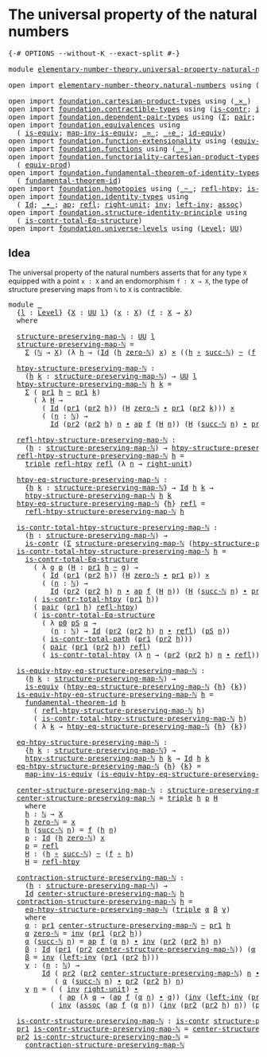 # The universal property of the natural numbers

<pre class="Agda"><a id="58" class="Symbol">{-#</a> <a id="62" class="Keyword">OPTIONS</a> <a id="70" class="Pragma">--without-K</a> <a id="82" class="Pragma">--exact-split</a> <a id="96" class="Symbol">#-}</a>

<a id="101" class="Keyword">module</a> <a id="108" href="elementary-number-theory.universal-property-natural-numbers.html" class="Module">elementary-number-theory.universal-property-natural-numbers</a> <a id="168" class="Keyword">where</a>

<a id="175" class="Keyword">open</a> <a id="180" class="Keyword">import</a> <a id="187" href="elementary-number-theory.natural-numbers.html" class="Module">elementary-number-theory.natural-numbers</a> <a id="228" class="Keyword">using</a> <a id="234" class="Symbol">(</a><a id="235" href="elementary-number-theory.natural-numbers.html#1444" class="Datatype">ℕ</a><a id="236" class="Symbol">;</a> <a id="238" href="elementary-number-theory.natural-numbers.html#1465" class="InductiveConstructor">zero-ℕ</a><a id="244" class="Symbol">;</a> <a id="246" href="elementary-number-theory.natural-numbers.html#1478" class="InductiveConstructor">succ-ℕ</a><a id="252" class="Symbol">)</a>

<a id="255" class="Keyword">open</a> <a id="260" class="Keyword">import</a> <a id="267" href="foundation.cartesian-product-types.html" class="Module">foundation.cartesian-product-types</a> <a id="302" class="Keyword">using</a> <a id="308" class="Symbol">(</a><a id="309" href="foundation-core.cartesian-product-types.html#577" class="Function Operator">_×_</a><a id="312" class="Symbol">)</a>
<a id="314" class="Keyword">open</a> <a id="319" class="Keyword">import</a> <a id="326" href="foundation.contractible-types.html" class="Module">foundation.contractible-types</a> <a id="356" class="Keyword">using</a> <a id="362" class="Symbol">(</a><a id="363" href="foundation-core.contractible-types.html#992" class="Function">is-contr</a><a id="371" class="Symbol">;</a> <a id="373" href="foundation-core.contractible-types.html#2037" class="Function">is-contr-total-path</a><a id="392" class="Symbol">)</a>
<a id="394" class="Keyword">open</a> <a id="399" class="Keyword">import</a> <a id="406" href="foundation.dependent-pair-types.html" class="Module">foundation.dependent-pair-types</a> <a id="438" class="Keyword">using</a> <a id="444" class="Symbol">(</a><a id="445" href="foundation-core.dependent-pair-types.html#502" class="Record">Σ</a><a id="446" class="Symbol">;</a> <a id="448" href="foundation-core.dependent-pair-types.html#575" class="InductiveConstructor">pair</a><a id="452" class="Symbol">;</a> <a id="454" href="foundation-core.dependent-pair-types.html#592" class="Field">pr1</a><a id="457" class="Symbol">;</a> <a id="459" href="foundation-core.dependent-pair-types.html#604" class="Field">pr2</a><a id="462" class="Symbol">;</a> <a id="464" href="foundation-core.dependent-pair-types.html#1021" class="Function">triple</a><a id="470" class="Symbol">)</a>
<a id="472" class="Keyword">open</a> <a id="477" class="Keyword">import</a> <a id="484" href="foundation.equivalences.html" class="Module">foundation.equivalences</a> <a id="508" class="Keyword">using</a>
  <a id="516" class="Symbol">(</a> <a id="518" href="foundation-core.equivalences.html#1542" class="Function">is-equiv</a><a id="526" class="Symbol">;</a> <a id="528" href="foundation-core.equivalences.html#4173" class="Function">map-inv-is-equiv</a><a id="544" class="Symbol">;</a> <a id="546" href="foundation-core.equivalences.html#1607" class="Function Operator">_≃_</a><a id="549" class="Symbol">;</a> <a id="551" href="foundation-core.equivalences.html#7855" class="Function Operator">_∘e_</a><a id="555" class="Symbol">;</a> <a id="557" href="foundation-core.equivalences.html#2480" class="Function">id-equiv</a><a id="565" class="Symbol">)</a>
<a id="567" class="Keyword">open</a> <a id="572" class="Keyword">import</a> <a id="579" href="foundation.function-extensionality.html" class="Module">foundation.function-extensionality</a> <a id="614" class="Keyword">using</a> <a id="620" class="Symbol">(</a><a id="621" href="foundation-core.function-extensionality.html#1301" class="Function">equiv-funext</a><a id="633" class="Symbol">)</a>
<a id="635" class="Keyword">open</a> <a id="640" class="Keyword">import</a> <a id="647" href="foundation.functions.html" class="Module">foundation.functions</a> <a id="668" class="Keyword">using</a> <a id="674" class="Symbol">(</a><a id="675" href="foundation-core.functions.html#407" class="Function Operator">_∘_</a><a id="678" class="Symbol">)</a>
<a id="680" class="Keyword">open</a> <a id="685" class="Keyword">import</a> <a id="692" href="foundation.functoriality-cartesian-product-types.html" class="Module">foundation.functoriality-cartesian-product-types</a> <a id="741" class="Keyword">using</a>
  <a id="749" class="Symbol">(</a> <a id="751" href="foundation.functoriality-cartesian-product-types.html#3166" class="Function">equiv-prod</a><a id="761" class="Symbol">)</a>
<a id="763" class="Keyword">open</a> <a id="768" class="Keyword">import</a> <a id="775" href="foundation.fundamental-theorem-of-identity-types.html" class="Module">foundation.fundamental-theorem-of-identity-types</a> <a id="824" class="Keyword">using</a>
  <a id="832" class="Symbol">(</a> <a id="834" href="foundation-core.fundamental-theorem-of-identity-types.html#1888" class="Function">fundamental-theorem-id</a><a id="856" class="Symbol">)</a>
<a id="858" class="Keyword">open</a> <a id="863" class="Keyword">import</a> <a id="870" href="foundation.homotopies.html" class="Module">foundation.homotopies</a> <a id="892" class="Keyword">using</a> <a id="898" class="Symbol">(</a><a id="899" href="foundation-core.homotopies.html#545" class="Function Operator">_~_</a><a id="902" class="Symbol">;</a> <a id="904" href="foundation-core.homotopies.html#710" class="Function">refl-htpy</a><a id="913" class="Symbol">;</a> <a id="915" href="foundation.homotopies.html#3137" class="Function">is-contr-total-htpy</a><a id="934" class="Symbol">)</a>
<a id="936" class="Keyword">open</a> <a id="941" class="Keyword">import</a> <a id="948" href="foundation.identity-types.html" class="Module">foundation.identity-types</a> <a id="974" class="Keyword">using</a>
  <a id="982" class="Symbol">(</a> <a id="984" href="foundation-core.identity-types.html#1754" class="Datatype">Id</a><a id="986" class="Symbol">;</a> <a id="988" href="foundation-core.identity-types.html#2412" class="Function Operator">_∙_</a><a id="991" class="Symbol">;</a> <a id="993" href="foundation-core.identity-types.html#3990" class="Function">ap</a><a id="995" class="Symbol">;</a> <a id="997" href="foundation-core.identity-types.html#1807" class="InductiveConstructor">refl</a><a id="1001" class="Symbol">;</a> <a id="1003" href="foundation-core.identity-types.html#3061" class="Function">right-unit</a><a id="1013" class="Symbol">;</a> <a id="1015" href="foundation-core.identity-types.html#2716" class="Function">inv</a><a id="1018" class="Symbol">;</a> <a id="1020" href="foundation-core.identity-types.html#3149" class="Function">left-inv</a><a id="1028" class="Symbol">;</a> <a id="1030" href="foundation-core.identity-types.html#2861" class="Function">assoc</a><a id="1035" class="Symbol">)</a>
<a id="1037" class="Keyword">open</a> <a id="1042" class="Keyword">import</a> <a id="1049" href="foundation.structure-identity-principle.html" class="Module">foundation.structure-identity-principle</a> <a id="1089" class="Keyword">using</a>
  <a id="1097" class="Symbol">(</a> <a id="1099" href="foundation.structure-identity-principle.html#1341" class="Function">is-contr-total-Eq-structure</a><a id="1126" class="Symbol">)</a>
<a id="1128" class="Keyword">open</a> <a id="1133" class="Keyword">import</a> <a id="1140" href="foundation.universe-levels.html" class="Module">foundation.universe-levels</a> <a id="1167" class="Keyword">using</a> <a id="1173" class="Symbol">(</a><a id="1174" href="Agda.Primitive.html#597" class="Postulate">Level</a><a id="1179" class="Symbol">;</a> <a id="1181" href="foundation-core.universe-levels.html#222" class="Primitive">UU</a><a id="1183" class="Symbol">)</a>
</pre>
## Idea

The universal property of the natural numbers asserts that for any type `X` equipped with a point `x : X` and an endomorphism `f : X → X`, the type of structure preserving maps from `ℕ` to `X` is contractible.

<pre class="Agda"><a id="1418" class="Keyword">module</a> <a id="1425" href="elementary-number-theory.universal-property-natural-numbers.html#1425" class="Module">_</a>
  <a id="1429" class="Symbol">{</a><a id="1430" href="elementary-number-theory.universal-property-natural-numbers.html#1430" class="Bound">l</a> <a id="1432" class="Symbol">:</a> <a id="1434" href="Agda.Primitive.html#597" class="Postulate">Level</a><a id="1439" class="Symbol">}</a> <a id="1441" class="Symbol">{</a><a id="1442" href="elementary-number-theory.universal-property-natural-numbers.html#1442" class="Bound">X</a> <a id="1444" class="Symbol">:</a> <a id="1446" href="foundation-core.universe-levels.html#222" class="Primitive">UU</a> <a id="1449" href="elementary-number-theory.universal-property-natural-numbers.html#1430" class="Bound">l</a><a id="1450" class="Symbol">}</a> <a id="1452" class="Symbol">(</a><a id="1453" href="elementary-number-theory.universal-property-natural-numbers.html#1453" class="Bound">x</a> <a id="1455" class="Symbol">:</a> <a id="1457" href="elementary-number-theory.universal-property-natural-numbers.html#1442" class="Bound">X</a><a id="1458" class="Symbol">)</a> <a id="1460" class="Symbol">(</a><a id="1461" href="elementary-number-theory.universal-property-natural-numbers.html#1461" class="Bound">f</a> <a id="1463" class="Symbol">:</a> <a id="1465" href="elementary-number-theory.universal-property-natural-numbers.html#1442" class="Bound">X</a> <a id="1467" class="Symbol">→</a> <a id="1469" href="elementary-number-theory.universal-property-natural-numbers.html#1442" class="Bound">X</a><a id="1470" class="Symbol">)</a>
  <a id="1474" class="Keyword">where</a>

  <a id="1483" href="elementary-number-theory.universal-property-natural-numbers.html#1483" class="Function">structure-preserving-map-ℕ</a> <a id="1510" class="Symbol">:</a> <a id="1512" href="foundation-core.universe-levels.html#222" class="Primitive">UU</a> <a id="1515" href="elementary-number-theory.universal-property-natural-numbers.html#1430" class="Bound">l</a>
  <a id="1519" href="elementary-number-theory.universal-property-natural-numbers.html#1483" class="Function">structure-preserving-map-ℕ</a> <a id="1546" class="Symbol">=</a>
    <a id="1552" href="foundation-core.dependent-pair-types.html#502" class="Record">Σ</a> <a id="1554" class="Symbol">(</a><a id="1555" href="elementary-number-theory.natural-numbers.html#1444" class="Datatype">ℕ</a> <a id="1557" class="Symbol">→</a> <a id="1559" href="elementary-number-theory.universal-property-natural-numbers.html#1442" class="Bound">X</a><a id="1560" class="Symbol">)</a> <a id="1562" class="Symbol">(λ</a> <a id="1565" href="elementary-number-theory.universal-property-natural-numbers.html#1565" class="Bound">h</a> <a id="1567" class="Symbol">→</a> <a id="1569" class="Symbol">(</a><a id="1570" href="foundation-core.identity-types.html#1754" class="Datatype">Id</a> <a id="1573" class="Symbol">(</a><a id="1574" href="elementary-number-theory.universal-property-natural-numbers.html#1565" class="Bound">h</a> <a id="1576" href="elementary-number-theory.natural-numbers.html#1465" class="InductiveConstructor">zero-ℕ</a><a id="1582" class="Symbol">)</a> <a id="1584" href="elementary-number-theory.universal-property-natural-numbers.html#1453" class="Bound">x</a><a id="1585" class="Symbol">)</a> <a id="1587" href="foundation-core.cartesian-product-types.html#577" class="Function Operator">×</a> <a id="1589" class="Symbol">((</a><a id="1591" href="elementary-number-theory.universal-property-natural-numbers.html#1565" class="Bound">h</a> <a id="1593" href="foundation-core.functions.html#407" class="Function Operator">∘</a> <a id="1595" href="elementary-number-theory.natural-numbers.html#1478" class="InductiveConstructor">succ-ℕ</a><a id="1601" class="Symbol">)</a> <a id="1603" href="foundation-core.homotopies.html#545" class="Function Operator">~</a> <a id="1605" class="Symbol">(</a><a id="1606" href="elementary-number-theory.universal-property-natural-numbers.html#1461" class="Bound">f</a> <a id="1608" href="foundation-core.functions.html#407" class="Function Operator">∘</a> <a id="1610" href="elementary-number-theory.universal-property-natural-numbers.html#1565" class="Bound">h</a><a id="1611" class="Symbol">)))</a>

  <a id="1618" href="elementary-number-theory.universal-property-natural-numbers.html#1618" class="Function">htpy-structure-preserving-map-ℕ</a> <a id="1650" class="Symbol">:</a>
    <a id="1656" class="Symbol">(</a><a id="1657" href="elementary-number-theory.universal-property-natural-numbers.html#1657" class="Bound">h</a> <a id="1659" href="elementary-number-theory.universal-property-natural-numbers.html#1659" class="Bound">k</a> <a id="1661" class="Symbol">:</a> <a id="1663" href="elementary-number-theory.universal-property-natural-numbers.html#1483" class="Function">structure-preserving-map-ℕ</a><a id="1689" class="Symbol">)</a> <a id="1691" class="Symbol">→</a> <a id="1693" href="foundation-core.universe-levels.html#222" class="Primitive">UU</a> <a id="1696" href="elementary-number-theory.universal-property-natural-numbers.html#1430" class="Bound">l</a>
  <a id="1700" href="elementary-number-theory.universal-property-natural-numbers.html#1618" class="Function">htpy-structure-preserving-map-ℕ</a> <a id="1732" href="elementary-number-theory.universal-property-natural-numbers.html#1732" class="Bound">h</a> <a id="1734" href="elementary-number-theory.universal-property-natural-numbers.html#1734" class="Bound">k</a> <a id="1736" class="Symbol">=</a>
    <a id="1742" href="foundation-core.dependent-pair-types.html#502" class="Record">Σ</a> <a id="1744" class="Symbol">(</a> <a id="1746" href="foundation-core.dependent-pair-types.html#592" class="Field">pr1</a> <a id="1750" href="elementary-number-theory.universal-property-natural-numbers.html#1732" class="Bound">h</a> <a id="1752" href="foundation-core.homotopies.html#545" class="Function Operator">~</a> <a id="1754" href="foundation-core.dependent-pair-types.html#592" class="Field">pr1</a> <a id="1758" href="elementary-number-theory.universal-property-natural-numbers.html#1734" class="Bound">k</a><a id="1759" class="Symbol">)</a>
      <a id="1767" class="Symbol">(</a> <a id="1769" class="Symbol">λ</a> <a id="1771" href="elementary-number-theory.universal-property-natural-numbers.html#1771" class="Bound">H</a> <a id="1773" class="Symbol">→</a>
        <a id="1783" class="Symbol">(</a> <a id="1785" href="foundation-core.identity-types.html#1754" class="Datatype">Id</a> <a id="1788" class="Symbol">(</a><a id="1789" href="foundation-core.dependent-pair-types.html#592" class="Field">pr1</a> <a id="1793" class="Symbol">(</a><a id="1794" href="foundation-core.dependent-pair-types.html#604" class="Field">pr2</a> <a id="1798" href="elementary-number-theory.universal-property-natural-numbers.html#1732" class="Bound">h</a><a id="1799" class="Symbol">))</a> <a id="1802" class="Symbol">(</a><a id="1803" href="elementary-number-theory.universal-property-natural-numbers.html#1771" class="Bound">H</a> <a id="1805" href="elementary-number-theory.natural-numbers.html#1465" class="InductiveConstructor">zero-ℕ</a> <a id="1812" href="foundation-core.identity-types.html#2412" class="Function Operator">∙</a> <a id="1814" href="foundation-core.dependent-pair-types.html#592" class="Field">pr1</a> <a id="1818" class="Symbol">(</a><a id="1819" href="foundation-core.dependent-pair-types.html#604" class="Field">pr2</a> <a id="1823" href="elementary-number-theory.universal-property-natural-numbers.html#1734" class="Bound">k</a><a id="1824" class="Symbol">)))</a> <a id="1828" href="foundation-core.cartesian-product-types.html#577" class="Function Operator">×</a>
        <a id="1838" class="Symbol">(</a> <a id="1840" class="Symbol">(</a><a id="1841" href="elementary-number-theory.universal-property-natural-numbers.html#1841" class="Bound">n</a> <a id="1843" class="Symbol">:</a> <a id="1845" href="elementary-number-theory.natural-numbers.html#1444" class="Datatype">ℕ</a><a id="1846" class="Symbol">)</a> <a id="1848" class="Symbol">→</a>
          <a id="1860" href="foundation-core.identity-types.html#1754" class="Datatype">Id</a> <a id="1863" class="Symbol">(</a><a id="1864" href="foundation-core.dependent-pair-types.html#604" class="Field">pr2</a> <a id="1868" class="Symbol">(</a><a id="1869" href="foundation-core.dependent-pair-types.html#604" class="Field">pr2</a> <a id="1873" href="elementary-number-theory.universal-property-natural-numbers.html#1732" class="Bound">h</a><a id="1874" class="Symbol">)</a> <a id="1876" href="elementary-number-theory.universal-property-natural-numbers.html#1841" class="Bound">n</a> <a id="1878" href="foundation-core.identity-types.html#2412" class="Function Operator">∙</a> <a id="1880" href="foundation-core.identity-types.html#3990" class="Function">ap</a> <a id="1883" href="elementary-number-theory.universal-property-natural-numbers.html#1461" class="Bound">f</a> <a id="1885" class="Symbol">(</a><a id="1886" href="elementary-number-theory.universal-property-natural-numbers.html#1771" class="Bound">H</a> <a id="1888" href="elementary-number-theory.universal-property-natural-numbers.html#1841" class="Bound">n</a><a id="1889" class="Symbol">))</a> <a id="1892" class="Symbol">(</a><a id="1893" href="elementary-number-theory.universal-property-natural-numbers.html#1771" class="Bound">H</a> <a id="1895" class="Symbol">(</a><a id="1896" href="elementary-number-theory.natural-numbers.html#1478" class="InductiveConstructor">succ-ℕ</a> <a id="1903" href="elementary-number-theory.universal-property-natural-numbers.html#1841" class="Bound">n</a><a id="1904" class="Symbol">)</a> <a id="1906" href="foundation-core.identity-types.html#2412" class="Function Operator">∙</a> <a id="1908" href="foundation-core.dependent-pair-types.html#604" class="Field">pr2</a> <a id="1912" class="Symbol">(</a><a id="1913" href="foundation-core.dependent-pair-types.html#604" class="Field">pr2</a> <a id="1917" href="elementary-number-theory.universal-property-natural-numbers.html#1734" class="Bound">k</a><a id="1918" class="Symbol">)</a> <a id="1920" href="elementary-number-theory.universal-property-natural-numbers.html#1841" class="Bound">n</a><a id="1921" class="Symbol">)))</a>

  <a id="1928" href="elementary-number-theory.universal-property-natural-numbers.html#1928" class="Function">refl-htpy-structure-preserving-map-ℕ</a> <a id="1965" class="Symbol">:</a>
    <a id="1971" class="Symbol">(</a><a id="1972" href="elementary-number-theory.universal-property-natural-numbers.html#1972" class="Bound">h</a> <a id="1974" class="Symbol">:</a> <a id="1976" href="elementary-number-theory.universal-property-natural-numbers.html#1483" class="Function">structure-preserving-map-ℕ</a><a id="2002" class="Symbol">)</a> <a id="2004" class="Symbol">→</a> <a id="2006" href="elementary-number-theory.universal-property-natural-numbers.html#1618" class="Function">htpy-structure-preserving-map-ℕ</a> <a id="2038" href="elementary-number-theory.universal-property-natural-numbers.html#1972" class="Bound">h</a> <a id="2040" href="elementary-number-theory.universal-property-natural-numbers.html#1972" class="Bound">h</a>
  <a id="2044" href="elementary-number-theory.universal-property-natural-numbers.html#1928" class="Function">refl-htpy-structure-preserving-map-ℕ</a> <a id="2081" href="elementary-number-theory.universal-property-natural-numbers.html#2081" class="Bound">h</a> <a id="2083" class="Symbol">=</a>
    <a id="2089" href="foundation-core.dependent-pair-types.html#1021" class="Function">triple</a> <a id="2096" href="foundation-core.homotopies.html#710" class="Function">refl-htpy</a> <a id="2106" href="foundation-core.identity-types.html#1807" class="InductiveConstructor">refl</a> <a id="2111" class="Symbol">(λ</a> <a id="2114" href="elementary-number-theory.universal-property-natural-numbers.html#2114" class="Bound">n</a> <a id="2116" class="Symbol">→</a> <a id="2118" href="foundation-core.identity-types.html#3061" class="Function">right-unit</a><a id="2128" class="Symbol">)</a>

  <a id="2133" href="elementary-number-theory.universal-property-natural-numbers.html#2133" class="Function">htpy-eq-structure-preserving-map-ℕ</a> <a id="2168" class="Symbol">:</a>
    <a id="2174" class="Symbol">{</a><a id="2175" href="elementary-number-theory.universal-property-natural-numbers.html#2175" class="Bound">h</a> <a id="2177" href="elementary-number-theory.universal-property-natural-numbers.html#2177" class="Bound">k</a> <a id="2179" class="Symbol">:</a> <a id="2181" href="elementary-number-theory.universal-property-natural-numbers.html#1483" class="Function">structure-preserving-map-ℕ</a><a id="2207" class="Symbol">}</a> <a id="2209" class="Symbol">→</a> <a id="2211" href="foundation-core.identity-types.html#1754" class="Datatype">Id</a> <a id="2214" href="elementary-number-theory.universal-property-natural-numbers.html#2175" class="Bound">h</a> <a id="2216" href="elementary-number-theory.universal-property-natural-numbers.html#2177" class="Bound">k</a> <a id="2218" class="Symbol">→</a>
    <a id="2224" href="elementary-number-theory.universal-property-natural-numbers.html#1618" class="Function">htpy-structure-preserving-map-ℕ</a> <a id="2256" href="elementary-number-theory.universal-property-natural-numbers.html#2175" class="Bound">h</a> <a id="2258" href="elementary-number-theory.universal-property-natural-numbers.html#2177" class="Bound">k</a>
  <a id="2262" href="elementary-number-theory.universal-property-natural-numbers.html#2133" class="Function">htpy-eq-structure-preserving-map-ℕ</a> <a id="2297" class="Symbol">{</a><a id="2298" href="elementary-number-theory.universal-property-natural-numbers.html#2298" class="Bound">h</a><a id="2299" class="Symbol">}</a> <a id="2301" href="foundation-core.identity-types.html#1807" class="InductiveConstructor">refl</a> <a id="2306" class="Symbol">=</a>
    <a id="2312" href="elementary-number-theory.universal-property-natural-numbers.html#1928" class="Function">refl-htpy-structure-preserving-map-ℕ</a> <a id="2349" href="elementary-number-theory.universal-property-natural-numbers.html#2298" class="Bound">h</a>

  <a id="2354" href="elementary-number-theory.universal-property-natural-numbers.html#2354" class="Function">is-contr-total-htpy-structure-preserving-map-ℕ</a> <a id="2401" class="Symbol">:</a>
    <a id="2407" class="Symbol">(</a><a id="2408" href="elementary-number-theory.universal-property-natural-numbers.html#2408" class="Bound">h</a> <a id="2410" class="Symbol">:</a> <a id="2412" href="elementary-number-theory.universal-property-natural-numbers.html#1483" class="Function">structure-preserving-map-ℕ</a><a id="2438" class="Symbol">)</a> <a id="2440" class="Symbol">→</a>
    <a id="2446" href="foundation-core.contractible-types.html#992" class="Function">is-contr</a> <a id="2455" class="Symbol">(</a><a id="2456" href="foundation-core.dependent-pair-types.html#502" class="Record">Σ</a> <a id="2458" href="elementary-number-theory.universal-property-natural-numbers.html#1483" class="Function">structure-preserving-map-ℕ</a> <a id="2485" class="Symbol">(</a><a id="2486" href="elementary-number-theory.universal-property-natural-numbers.html#1618" class="Function">htpy-structure-preserving-map-ℕ</a> <a id="2518" href="elementary-number-theory.universal-property-natural-numbers.html#2408" class="Bound">h</a><a id="2519" class="Symbol">))</a>
  <a id="2524" href="elementary-number-theory.universal-property-natural-numbers.html#2354" class="Function">is-contr-total-htpy-structure-preserving-map-ℕ</a> <a id="2571" href="elementary-number-theory.universal-property-natural-numbers.html#2571" class="Bound">h</a> <a id="2573" class="Symbol">=</a>
    <a id="2579" href="foundation.structure-identity-principle.html#1341" class="Function">is-contr-total-Eq-structure</a>
      <a id="2613" class="Symbol">(</a> <a id="2615" class="Symbol">λ</a> <a id="2617" href="elementary-number-theory.universal-property-natural-numbers.html#2617" class="Bound">g</a> <a id="2619" href="elementary-number-theory.universal-property-natural-numbers.html#2619" class="Bound">p</a> <a id="2621" class="Symbol">(</a><a id="2622" href="elementary-number-theory.universal-property-natural-numbers.html#2622" class="Bound">H</a> <a id="2624" class="Symbol">:</a> <a id="2626" href="foundation-core.dependent-pair-types.html#592" class="Field">pr1</a> <a id="2630" href="elementary-number-theory.universal-property-natural-numbers.html#2571" class="Bound">h</a> <a id="2632" href="foundation-core.homotopies.html#545" class="Function Operator">~</a> <a id="2634" href="elementary-number-theory.universal-property-natural-numbers.html#2617" class="Bound">g</a><a id="2635" class="Symbol">)</a> <a id="2637" class="Symbol">→</a>
        <a id="2647" class="Symbol">(</a> <a id="2649" href="foundation-core.identity-types.html#1754" class="Datatype">Id</a> <a id="2652" class="Symbol">(</a><a id="2653" href="foundation-core.dependent-pair-types.html#592" class="Field">pr1</a> <a id="2657" class="Symbol">(</a><a id="2658" href="foundation-core.dependent-pair-types.html#604" class="Field">pr2</a> <a id="2662" href="elementary-number-theory.universal-property-natural-numbers.html#2571" class="Bound">h</a><a id="2663" class="Symbol">))</a> <a id="2666" class="Symbol">(</a><a id="2667" href="elementary-number-theory.universal-property-natural-numbers.html#2622" class="Bound">H</a> <a id="2669" href="elementary-number-theory.natural-numbers.html#1465" class="InductiveConstructor">zero-ℕ</a> <a id="2676" href="foundation-core.identity-types.html#2412" class="Function Operator">∙</a> <a id="2678" href="foundation-core.dependent-pair-types.html#592" class="Field">pr1</a> <a id="2682" href="elementary-number-theory.universal-property-natural-numbers.html#2619" class="Bound">p</a><a id="2683" class="Symbol">))</a> <a id="2686" href="foundation-core.cartesian-product-types.html#577" class="Function Operator">×</a>
        <a id="2696" class="Symbol">(</a> <a id="2698" class="Symbol">(</a><a id="2699" href="elementary-number-theory.universal-property-natural-numbers.html#2699" class="Bound">n</a> <a id="2701" class="Symbol">:</a> <a id="2703" href="elementary-number-theory.natural-numbers.html#1444" class="Datatype">ℕ</a><a id="2704" class="Symbol">)</a> <a id="2706" class="Symbol">→</a>
          <a id="2718" href="foundation-core.identity-types.html#1754" class="Datatype">Id</a> <a id="2721" class="Symbol">(</a><a id="2722" href="foundation-core.dependent-pair-types.html#604" class="Field">pr2</a> <a id="2726" class="Symbol">(</a><a id="2727" href="foundation-core.dependent-pair-types.html#604" class="Field">pr2</a> <a id="2731" href="elementary-number-theory.universal-property-natural-numbers.html#2571" class="Bound">h</a><a id="2732" class="Symbol">)</a> <a id="2734" href="elementary-number-theory.universal-property-natural-numbers.html#2699" class="Bound">n</a> <a id="2736" href="foundation-core.identity-types.html#2412" class="Function Operator">∙</a> <a id="2738" href="foundation-core.identity-types.html#3990" class="Function">ap</a> <a id="2741" href="elementary-number-theory.universal-property-natural-numbers.html#1461" class="Bound">f</a> <a id="2743" class="Symbol">(</a><a id="2744" href="elementary-number-theory.universal-property-natural-numbers.html#2622" class="Bound">H</a> <a id="2746" href="elementary-number-theory.universal-property-natural-numbers.html#2699" class="Bound">n</a><a id="2747" class="Symbol">))</a> <a id="2750" class="Symbol">(</a><a id="2751" href="elementary-number-theory.universal-property-natural-numbers.html#2622" class="Bound">H</a> <a id="2753" class="Symbol">(</a><a id="2754" href="elementary-number-theory.natural-numbers.html#1478" class="InductiveConstructor">succ-ℕ</a> <a id="2761" href="elementary-number-theory.universal-property-natural-numbers.html#2699" class="Bound">n</a><a id="2762" class="Symbol">)</a> <a id="2764" href="foundation-core.identity-types.html#2412" class="Function Operator">∙</a> <a id="2766" href="foundation-core.dependent-pair-types.html#604" class="Field">pr2</a> <a id="2770" href="elementary-number-theory.universal-property-natural-numbers.html#2619" class="Bound">p</a> <a id="2772" href="elementary-number-theory.universal-property-natural-numbers.html#2699" class="Bound">n</a><a id="2773" class="Symbol">)))</a>
      <a id="2783" class="Symbol">(</a> <a id="2785" href="foundation.homotopies.html#3137" class="Function">is-contr-total-htpy</a> <a id="2805" class="Symbol">(</a><a id="2806" href="foundation-core.dependent-pair-types.html#592" class="Field">pr1</a> <a id="2810" href="elementary-number-theory.universal-property-natural-numbers.html#2571" class="Bound">h</a><a id="2811" class="Symbol">))</a>
      <a id="2820" class="Symbol">(</a> <a id="2822" href="foundation-core.dependent-pair-types.html#575" class="InductiveConstructor">pair</a> <a id="2827" class="Symbol">(</a><a id="2828" href="foundation-core.dependent-pair-types.html#592" class="Field">pr1</a> <a id="2832" href="elementary-number-theory.universal-property-natural-numbers.html#2571" class="Bound">h</a><a id="2833" class="Symbol">)</a> <a id="2835" href="foundation-core.homotopies.html#710" class="Function">refl-htpy</a><a id="2844" class="Symbol">)</a>
      <a id="2852" class="Symbol">(</a> <a id="2854" href="foundation.structure-identity-principle.html#1341" class="Function">is-contr-total-Eq-structure</a>
        <a id="2890" class="Symbol">(</a> <a id="2892" class="Symbol">λ</a> <a id="2894" href="elementary-number-theory.universal-property-natural-numbers.html#2894" class="Bound">p0</a> <a id="2897" href="elementary-number-theory.universal-property-natural-numbers.html#2897" class="Bound">pS</a> <a id="2900" href="elementary-number-theory.universal-property-natural-numbers.html#2900" class="Bound">q</a> <a id="2902" class="Symbol">→</a>
          <a id="2914" class="Symbol">(</a><a id="2915" href="elementary-number-theory.universal-property-natural-numbers.html#2915" class="Bound">n</a> <a id="2917" class="Symbol">:</a> <a id="2919" href="elementary-number-theory.natural-numbers.html#1444" class="Datatype">ℕ</a><a id="2920" class="Symbol">)</a> <a id="2922" class="Symbol">→</a> <a id="2924" href="foundation-core.identity-types.html#1754" class="Datatype">Id</a> <a id="2927" class="Symbol">(</a><a id="2928" href="foundation-core.dependent-pair-types.html#604" class="Field">pr2</a> <a id="2932" class="Symbol">(</a><a id="2933" href="foundation-core.dependent-pair-types.html#604" class="Field">pr2</a> <a id="2937" href="elementary-number-theory.universal-property-natural-numbers.html#2571" class="Bound">h</a><a id="2938" class="Symbol">)</a> <a id="2940" href="elementary-number-theory.universal-property-natural-numbers.html#2915" class="Bound">n</a> <a id="2942" href="foundation-core.identity-types.html#2412" class="Function Operator">∙</a> <a id="2944" href="foundation-core.identity-types.html#1807" class="InductiveConstructor">refl</a><a id="2948" class="Symbol">)</a> <a id="2950" class="Symbol">(</a><a id="2951" href="elementary-number-theory.universal-property-natural-numbers.html#2897" class="Bound">pS</a> <a id="2954" href="elementary-number-theory.universal-property-natural-numbers.html#2915" class="Bound">n</a><a id="2955" class="Symbol">))</a>
        <a id="2966" class="Symbol">(</a> <a id="2968" href="foundation-core.contractible-types.html#2037" class="Function">is-contr-total-path</a> <a id="2988" class="Symbol">(</a><a id="2989" href="foundation-core.dependent-pair-types.html#592" class="Field">pr1</a> <a id="2993" class="Symbol">(</a><a id="2994" href="foundation-core.dependent-pair-types.html#604" class="Field">pr2</a> <a id="2998" href="elementary-number-theory.universal-property-natural-numbers.html#2571" class="Bound">h</a><a id="2999" class="Symbol">)))</a>
        <a id="3011" class="Symbol">(</a> <a id="3013" href="foundation-core.dependent-pair-types.html#575" class="InductiveConstructor">pair</a> <a id="3018" class="Symbol">(</a><a id="3019" href="foundation-core.dependent-pair-types.html#592" class="Field">pr1</a> <a id="3023" class="Symbol">(</a><a id="3024" href="foundation-core.dependent-pair-types.html#604" class="Field">pr2</a> <a id="3028" href="elementary-number-theory.universal-property-natural-numbers.html#2571" class="Bound">h</a><a id="3029" class="Symbol">))</a> <a id="3032" href="foundation-core.identity-types.html#1807" class="InductiveConstructor">refl</a><a id="3036" class="Symbol">)</a>
        <a id="3046" class="Symbol">(</a> <a id="3048" href="foundation.homotopies.html#3137" class="Function">is-contr-total-htpy</a> <a id="3068" class="Symbol">(λ</a> <a id="3071" href="elementary-number-theory.universal-property-natural-numbers.html#3071" class="Bound">n</a> <a id="3073" class="Symbol">→</a> <a id="3075" class="Symbol">(</a><a id="3076" href="foundation-core.dependent-pair-types.html#604" class="Field">pr2</a> <a id="3080" class="Symbol">(</a><a id="3081" href="foundation-core.dependent-pair-types.html#604" class="Field">pr2</a> <a id="3085" href="elementary-number-theory.universal-property-natural-numbers.html#2571" class="Bound">h</a><a id="3086" class="Symbol">)</a> <a id="3088" href="elementary-number-theory.universal-property-natural-numbers.html#3071" class="Bound">n</a> <a id="3090" href="foundation-core.identity-types.html#2412" class="Function Operator">∙</a> <a id="3092" href="foundation-core.identity-types.html#1807" class="InductiveConstructor">refl</a><a id="3096" class="Symbol">))))</a>

  <a id="3104" href="elementary-number-theory.universal-property-natural-numbers.html#3104" class="Function">is-equiv-htpy-eq-structure-preserving-map-ℕ</a> <a id="3148" class="Symbol">:</a>
    <a id="3154" class="Symbol">(</a><a id="3155" href="elementary-number-theory.universal-property-natural-numbers.html#3155" class="Bound">h</a> <a id="3157" href="elementary-number-theory.universal-property-natural-numbers.html#3157" class="Bound">k</a> <a id="3159" class="Symbol">:</a> <a id="3161" href="elementary-number-theory.universal-property-natural-numbers.html#1483" class="Function">structure-preserving-map-ℕ</a><a id="3187" class="Symbol">)</a> <a id="3189" class="Symbol">→</a>
    <a id="3195" href="foundation-core.equivalences.html#1542" class="Function">is-equiv</a> <a id="3204" class="Symbol">(</a><a id="3205" href="elementary-number-theory.universal-property-natural-numbers.html#2133" class="Function">htpy-eq-structure-preserving-map-ℕ</a> <a id="3240" class="Symbol">{</a><a id="3241" href="elementary-number-theory.universal-property-natural-numbers.html#3155" class="Bound">h</a><a id="3242" class="Symbol">}</a> <a id="3244" class="Symbol">{</a><a id="3245" href="elementary-number-theory.universal-property-natural-numbers.html#3157" class="Bound">k</a><a id="3246" class="Symbol">})</a>
  <a id="3251" href="elementary-number-theory.universal-property-natural-numbers.html#3104" class="Function">is-equiv-htpy-eq-structure-preserving-map-ℕ</a> <a id="3295" href="elementary-number-theory.universal-property-natural-numbers.html#3295" class="Bound">h</a> <a id="3297" class="Symbol">=</a>
    <a id="3303" href="foundation-core.fundamental-theorem-of-identity-types.html#1888" class="Function">fundamental-theorem-id</a> <a id="3326" href="elementary-number-theory.universal-property-natural-numbers.html#3295" class="Bound">h</a>
      <a id="3334" class="Symbol">(</a> <a id="3336" href="elementary-number-theory.universal-property-natural-numbers.html#1928" class="Function">refl-htpy-structure-preserving-map-ℕ</a> <a id="3373" href="elementary-number-theory.universal-property-natural-numbers.html#3295" class="Bound">h</a><a id="3374" class="Symbol">)</a>
      <a id="3382" class="Symbol">(</a> <a id="3384" href="elementary-number-theory.universal-property-natural-numbers.html#2354" class="Function">is-contr-total-htpy-structure-preserving-map-ℕ</a> <a id="3431" href="elementary-number-theory.universal-property-natural-numbers.html#3295" class="Bound">h</a><a id="3432" class="Symbol">)</a>
      <a id="3440" class="Symbol">(</a> <a id="3442" class="Symbol">λ</a> <a id="3444" href="elementary-number-theory.universal-property-natural-numbers.html#3444" class="Bound">k</a> <a id="3446" class="Symbol">→</a> <a id="3448" href="elementary-number-theory.universal-property-natural-numbers.html#2133" class="Function">htpy-eq-structure-preserving-map-ℕ</a> <a id="3483" class="Symbol">{</a><a id="3484" href="elementary-number-theory.universal-property-natural-numbers.html#3295" class="Bound">h</a><a id="3485" class="Symbol">}</a> <a id="3487" class="Symbol">{</a><a id="3488" href="elementary-number-theory.universal-property-natural-numbers.html#3444" class="Bound">k</a><a id="3489" class="Symbol">})</a>

  <a id="3495" href="elementary-number-theory.universal-property-natural-numbers.html#3495" class="Function">eq-htpy-structure-preserving-map-ℕ</a> <a id="3530" class="Symbol">:</a>
    <a id="3536" class="Symbol">{</a><a id="3537" href="elementary-number-theory.universal-property-natural-numbers.html#3537" class="Bound">h</a> <a id="3539" href="elementary-number-theory.universal-property-natural-numbers.html#3539" class="Bound">k</a> <a id="3541" class="Symbol">:</a> <a id="3543" href="elementary-number-theory.universal-property-natural-numbers.html#1483" class="Function">structure-preserving-map-ℕ</a><a id="3569" class="Symbol">}</a> <a id="3571" class="Symbol">→</a>
    <a id="3577" href="elementary-number-theory.universal-property-natural-numbers.html#1618" class="Function">htpy-structure-preserving-map-ℕ</a> <a id="3609" href="elementary-number-theory.universal-property-natural-numbers.html#3537" class="Bound">h</a> <a id="3611" href="elementary-number-theory.universal-property-natural-numbers.html#3539" class="Bound">k</a> <a id="3613" class="Symbol">→</a> <a id="3615" href="foundation-core.identity-types.html#1754" class="Datatype">Id</a> <a id="3618" href="elementary-number-theory.universal-property-natural-numbers.html#3537" class="Bound">h</a> <a id="3620" href="elementary-number-theory.universal-property-natural-numbers.html#3539" class="Bound">k</a>
  <a id="3624" href="elementary-number-theory.universal-property-natural-numbers.html#3495" class="Function">eq-htpy-structure-preserving-map-ℕ</a> <a id="3659" class="Symbol">{</a><a id="3660" href="elementary-number-theory.universal-property-natural-numbers.html#3660" class="Bound">h</a><a id="3661" class="Symbol">}</a> <a id="3663" class="Symbol">{</a><a id="3664" href="elementary-number-theory.universal-property-natural-numbers.html#3664" class="Bound">k</a><a id="3665" class="Symbol">}</a> <a id="3667" class="Symbol">=</a>
    <a id="3673" href="foundation-core.equivalences.html#4173" class="Function">map-inv-is-equiv</a> <a id="3690" class="Symbol">(</a><a id="3691" href="elementary-number-theory.universal-property-natural-numbers.html#3104" class="Function">is-equiv-htpy-eq-structure-preserving-map-ℕ</a> <a id="3735" href="elementary-number-theory.universal-property-natural-numbers.html#3660" class="Bound">h</a> <a id="3737" href="elementary-number-theory.universal-property-natural-numbers.html#3664" class="Bound">k</a><a id="3738" class="Symbol">)</a>

  <a id="3743" href="elementary-number-theory.universal-property-natural-numbers.html#3743" class="Function">center-structure-preserving-map-ℕ</a> <a id="3777" class="Symbol">:</a> <a id="3779" href="elementary-number-theory.universal-property-natural-numbers.html#1483" class="Function">structure-preserving-map-ℕ</a>
  <a id="3808" href="elementary-number-theory.universal-property-natural-numbers.html#3743" class="Function">center-structure-preserving-map-ℕ</a> <a id="3842" class="Symbol">=</a> <a id="3844" href="foundation-core.dependent-pair-types.html#1021" class="Function">triple</a> <a id="3851" href="elementary-number-theory.universal-property-natural-numbers.html#3871" class="Function">h</a> <a id="3853" href="elementary-number-theory.universal-property-natural-numbers.html#3929" class="Function">p</a> <a id="3855" href="elementary-number-theory.universal-property-natural-numbers.html#3966" class="Function">H</a>
    <a id="3861" class="Keyword">where</a>
    <a id="3871" href="elementary-number-theory.universal-property-natural-numbers.html#3871" class="Function">h</a> <a id="3873" class="Symbol">:</a> <a id="3875" href="elementary-number-theory.natural-numbers.html#1444" class="Datatype">ℕ</a> <a id="3877" class="Symbol">→</a> <a id="3879" href="elementary-number-theory.universal-property-natural-numbers.html#1442" class="Bound">X</a>
    <a id="3885" href="elementary-number-theory.universal-property-natural-numbers.html#3871" class="Function">h</a> <a id="3887" href="elementary-number-theory.natural-numbers.html#1465" class="InductiveConstructor">zero-ℕ</a> <a id="3894" class="Symbol">=</a> <a id="3896" href="elementary-number-theory.universal-property-natural-numbers.html#1453" class="Bound">x</a>
    <a id="3902" href="elementary-number-theory.universal-property-natural-numbers.html#3871" class="Function">h</a> <a id="3904" class="Symbol">(</a><a id="3905" href="elementary-number-theory.natural-numbers.html#1478" class="InductiveConstructor">succ-ℕ</a> <a id="3912" href="elementary-number-theory.universal-property-natural-numbers.html#3912" class="Bound">n</a><a id="3913" class="Symbol">)</a> <a id="3915" class="Symbol">=</a> <a id="3917" href="elementary-number-theory.universal-property-natural-numbers.html#1461" class="Bound">f</a> <a id="3919" class="Symbol">(</a><a id="3920" href="elementary-number-theory.universal-property-natural-numbers.html#3871" class="Function">h</a> <a id="3922" href="elementary-number-theory.universal-property-natural-numbers.html#3912" class="Bound">n</a><a id="3923" class="Symbol">)</a>
    <a id="3929" href="elementary-number-theory.universal-property-natural-numbers.html#3929" class="Function">p</a> <a id="3931" class="Symbol">:</a> <a id="3933" href="foundation-core.identity-types.html#1754" class="Datatype">Id</a> <a id="3936" class="Symbol">(</a><a id="3937" href="elementary-number-theory.universal-property-natural-numbers.html#3871" class="Function">h</a> <a id="3939" href="elementary-number-theory.natural-numbers.html#1465" class="InductiveConstructor">zero-ℕ</a><a id="3945" class="Symbol">)</a> <a id="3947" href="elementary-number-theory.universal-property-natural-numbers.html#1453" class="Bound">x</a>
    <a id="3953" href="elementary-number-theory.universal-property-natural-numbers.html#3929" class="Function">p</a> <a id="3955" class="Symbol">=</a> <a id="3957" href="foundation-core.identity-types.html#1807" class="InductiveConstructor">refl</a>
    <a id="3966" href="elementary-number-theory.universal-property-natural-numbers.html#3966" class="Function">H</a> <a id="3968" class="Symbol">:</a> <a id="3970" class="Symbol">(</a><a id="3971" href="elementary-number-theory.universal-property-natural-numbers.html#3871" class="Function">h</a> <a id="3973" href="foundation-core.functions.html#407" class="Function Operator">∘</a> <a id="3975" href="elementary-number-theory.natural-numbers.html#1478" class="InductiveConstructor">succ-ℕ</a><a id="3981" class="Symbol">)</a> <a id="3983" href="foundation-core.homotopies.html#545" class="Function Operator">~</a> <a id="3985" class="Symbol">(</a><a id="3986" href="elementary-number-theory.universal-property-natural-numbers.html#1461" class="Bound">f</a> <a id="3988" href="foundation-core.functions.html#407" class="Function Operator">∘</a> <a id="3990" href="elementary-number-theory.universal-property-natural-numbers.html#3871" class="Function">h</a><a id="3991" class="Symbol">)</a>
    <a id="3997" href="elementary-number-theory.universal-property-natural-numbers.html#3966" class="Function">H</a> <a id="3999" class="Symbol">=</a> <a id="4001" href="foundation-core.homotopies.html#710" class="Function">refl-htpy</a>

  <a id="4014" href="elementary-number-theory.universal-property-natural-numbers.html#4014" class="Function">contraction-structure-preserving-map-ℕ</a> <a id="4053" class="Symbol">:</a>
    <a id="4059" class="Symbol">(</a><a id="4060" href="elementary-number-theory.universal-property-natural-numbers.html#4060" class="Bound">h</a> <a id="4062" class="Symbol">:</a> <a id="4064" href="elementary-number-theory.universal-property-natural-numbers.html#1483" class="Function">structure-preserving-map-ℕ</a><a id="4090" class="Symbol">)</a> <a id="4092" class="Symbol">→</a>
    <a id="4098" href="foundation-core.identity-types.html#1754" class="Datatype">Id</a> <a id="4101" href="elementary-number-theory.universal-property-natural-numbers.html#3743" class="Function">center-structure-preserving-map-ℕ</a> <a id="4135" href="elementary-number-theory.universal-property-natural-numbers.html#4060" class="Bound">h</a>
  <a id="4139" href="elementary-number-theory.universal-property-natural-numbers.html#4014" class="Function">contraction-structure-preserving-map-ℕ</a> <a id="4178" href="elementary-number-theory.universal-property-natural-numbers.html#4178" class="Bound">h</a> <a id="4180" class="Symbol">=</a>
    <a id="4186" href="elementary-number-theory.universal-property-natural-numbers.html#3495" class="Function">eq-htpy-structure-preserving-map-ℕ</a> <a id="4221" class="Symbol">(</a><a id="4222" href="foundation-core.dependent-pair-types.html#1021" class="Function">triple</a> <a id="4229" href="elementary-number-theory.universal-property-natural-numbers.html#4250" class="Function">α</a> <a id="4231" href="elementary-number-theory.universal-property-natural-numbers.html#4389" class="Function">β</a> <a id="4233" href="elementary-number-theory.universal-property-natural-numbers.html#4508" class="Function">γ</a><a id="4234" class="Symbol">)</a>
    <a id="4240" class="Keyword">where</a>
    <a id="4250" href="elementary-number-theory.universal-property-natural-numbers.html#4250" class="Function">α</a> <a id="4252" class="Symbol">:</a> <a id="4254" href="foundation-core.dependent-pair-types.html#592" class="Field">pr1</a> <a id="4258" href="elementary-number-theory.universal-property-natural-numbers.html#3743" class="Function">center-structure-preserving-map-ℕ</a> <a id="4292" href="foundation-core.homotopies.html#545" class="Function Operator">~</a> <a id="4294" href="foundation-core.dependent-pair-types.html#592" class="Field">pr1</a> <a id="4298" href="elementary-number-theory.universal-property-natural-numbers.html#4178" class="Bound">h</a>
    <a id="4304" href="elementary-number-theory.universal-property-natural-numbers.html#4250" class="Function">α</a> <a id="4306" href="elementary-number-theory.natural-numbers.html#1465" class="InductiveConstructor">zero-ℕ</a> <a id="4313" class="Symbol">=</a> <a id="4315" href="foundation-core.identity-types.html#2716" class="Function">inv</a> <a id="4319" class="Symbol">(</a><a id="4320" href="foundation-core.dependent-pair-types.html#592" class="Field">pr1</a> <a id="4324" class="Symbol">(</a><a id="4325" href="foundation-core.dependent-pair-types.html#604" class="Field">pr2</a> <a id="4329" href="elementary-number-theory.universal-property-natural-numbers.html#4178" class="Bound">h</a><a id="4330" class="Symbol">))</a>
    <a id="4337" href="elementary-number-theory.universal-property-natural-numbers.html#4250" class="Function">α</a> <a id="4339" class="Symbol">(</a><a id="4340" href="elementary-number-theory.natural-numbers.html#1478" class="InductiveConstructor">succ-ℕ</a> <a id="4347" href="elementary-number-theory.universal-property-natural-numbers.html#4347" class="Bound">n</a><a id="4348" class="Symbol">)</a> <a id="4350" class="Symbol">=</a> <a id="4352" href="foundation-core.identity-types.html#3990" class="Function">ap</a> <a id="4355" href="elementary-number-theory.universal-property-natural-numbers.html#1461" class="Bound">f</a> <a id="4357" class="Symbol">(</a><a id="4358" href="elementary-number-theory.universal-property-natural-numbers.html#4250" class="Function">α</a> <a id="4360" href="elementary-number-theory.universal-property-natural-numbers.html#4347" class="Bound">n</a><a id="4361" class="Symbol">)</a> <a id="4363" href="foundation-core.identity-types.html#2412" class="Function Operator">∙</a> <a id="4365" href="foundation-core.identity-types.html#2716" class="Function">inv</a> <a id="4369" class="Symbol">(</a><a id="4370" href="foundation-core.dependent-pair-types.html#604" class="Field">pr2</a> <a id="4374" class="Symbol">(</a><a id="4375" href="foundation-core.dependent-pair-types.html#604" class="Field">pr2</a> <a id="4379" href="elementary-number-theory.universal-property-natural-numbers.html#4178" class="Bound">h</a><a id="4380" class="Symbol">)</a> <a id="4382" href="elementary-number-theory.universal-property-natural-numbers.html#4347" class="Bound">n</a><a id="4383" class="Symbol">)</a>
    <a id="4389" href="elementary-number-theory.universal-property-natural-numbers.html#4389" class="Function">β</a> <a id="4391" class="Symbol">:</a> <a id="4393" href="foundation-core.identity-types.html#1754" class="Datatype">Id</a> <a id="4396" class="Symbol">(</a><a id="4397" href="foundation-core.dependent-pair-types.html#592" class="Field">pr1</a> <a id="4401" class="Symbol">(</a><a id="4402" href="foundation-core.dependent-pair-types.html#604" class="Field">pr2</a> <a id="4406" href="elementary-number-theory.universal-property-natural-numbers.html#3743" class="Function">center-structure-preserving-map-ℕ</a><a id="4439" class="Symbol">))</a> <a id="4442" class="Symbol">(</a><a id="4443" href="elementary-number-theory.universal-property-natural-numbers.html#4250" class="Function">α</a> <a id="4445" href="elementary-number-theory.natural-numbers.html#1465" class="InductiveConstructor">zero-ℕ</a> <a id="4452" href="foundation-core.identity-types.html#2412" class="Function Operator">∙</a> <a id="4454" href="foundation-core.dependent-pair-types.html#592" class="Field">pr1</a> <a id="4458" class="Symbol">(</a><a id="4459" href="foundation-core.dependent-pair-types.html#604" class="Field">pr2</a> <a id="4463" href="elementary-number-theory.universal-property-natural-numbers.html#4178" class="Bound">h</a><a id="4464" class="Symbol">))</a>
    <a id="4471" href="elementary-number-theory.universal-property-natural-numbers.html#4389" class="Function">β</a> <a id="4473" class="Symbol">=</a> <a id="4475" href="foundation-core.identity-types.html#2716" class="Function">inv</a> <a id="4479" class="Symbol">(</a><a id="4480" href="foundation-core.identity-types.html#3149" class="Function">left-inv</a> <a id="4489" class="Symbol">(</a><a id="4490" href="foundation-core.dependent-pair-types.html#592" class="Field">pr1</a> <a id="4494" class="Symbol">(</a><a id="4495" href="foundation-core.dependent-pair-types.html#604" class="Field">pr2</a> <a id="4499" href="elementary-number-theory.universal-property-natural-numbers.html#4178" class="Bound">h</a><a id="4500" class="Symbol">)))</a>
    <a id="4508" href="elementary-number-theory.universal-property-natural-numbers.html#4508" class="Function">γ</a> <a id="4510" class="Symbol">:</a> <a id="4512" class="Symbol">(</a><a id="4513" href="elementary-number-theory.universal-property-natural-numbers.html#4513" class="Bound">n</a> <a id="4515" class="Symbol">:</a> <a id="4517" href="elementary-number-theory.natural-numbers.html#1444" class="Datatype">ℕ</a><a id="4518" class="Symbol">)</a> <a id="4520" class="Symbol">→</a>
        <a id="4530" href="foundation-core.identity-types.html#1754" class="Datatype">Id</a> <a id="4533" class="Symbol">(</a> <a id="4535" href="foundation-core.dependent-pair-types.html#604" class="Field">pr2</a> <a id="4539" class="Symbol">(</a><a id="4540" href="foundation-core.dependent-pair-types.html#604" class="Field">pr2</a> <a id="4544" href="elementary-number-theory.universal-property-natural-numbers.html#3743" class="Function">center-structure-preserving-map-ℕ</a><a id="4577" class="Symbol">)</a> <a id="4579" href="elementary-number-theory.universal-property-natural-numbers.html#4513" class="Bound">n</a> <a id="4581" href="foundation-core.identity-types.html#2412" class="Function Operator">∙</a> <a id="4583" href="foundation-core.identity-types.html#3990" class="Function">ap</a> <a id="4586" href="elementary-number-theory.universal-property-natural-numbers.html#1461" class="Bound">f</a> <a id="4588" class="Symbol">(</a><a id="4589" href="elementary-number-theory.universal-property-natural-numbers.html#4250" class="Function">α</a> <a id="4591" href="elementary-number-theory.universal-property-natural-numbers.html#4513" class="Bound">n</a><a id="4592" class="Symbol">))</a>
           <a id="4606" class="Symbol">(</a> <a id="4608" href="elementary-number-theory.universal-property-natural-numbers.html#4250" class="Function">α</a> <a id="4610" class="Symbol">(</a><a id="4611" href="elementary-number-theory.natural-numbers.html#1478" class="InductiveConstructor">succ-ℕ</a> <a id="4618" href="elementary-number-theory.universal-property-natural-numbers.html#4513" class="Bound">n</a><a id="4619" class="Symbol">)</a> <a id="4621" href="foundation-core.identity-types.html#2412" class="Function Operator">∙</a> <a id="4623" href="foundation-core.dependent-pair-types.html#604" class="Field">pr2</a> <a id="4627" class="Symbol">(</a><a id="4628" href="foundation-core.dependent-pair-types.html#604" class="Field">pr2</a> <a id="4632" href="elementary-number-theory.universal-property-natural-numbers.html#4178" class="Bound">h</a><a id="4633" class="Symbol">)</a> <a id="4635" href="elementary-number-theory.universal-property-natural-numbers.html#4513" class="Bound">n</a><a id="4636" class="Symbol">)</a>
    <a id="4642" href="elementary-number-theory.universal-property-natural-numbers.html#4508" class="Function">γ</a> <a id="4644" href="elementary-number-theory.universal-property-natural-numbers.html#4644" class="Bound">n</a> <a id="4646" class="Symbol">=</a> <a id="4648" class="Symbol">(</a> <a id="4650" class="Symbol">(</a> <a id="4652" href="foundation-core.identity-types.html#2716" class="Function">inv</a> <a id="4656" href="foundation-core.identity-types.html#3061" class="Function">right-unit</a><a id="4666" class="Symbol">)</a> <a id="4668" href="foundation-core.identity-types.html#2412" class="Function Operator">∙</a>
            <a id="4682" class="Symbol">(</a> <a id="4684" href="foundation-core.identity-types.html#3990" class="Function">ap</a> <a id="4687" class="Symbol">(λ</a> <a id="4690" href="elementary-number-theory.universal-property-natural-numbers.html#4690" class="Bound">q</a> <a id="4692" class="Symbol">→</a> <a id="4694" class="Symbol">(</a><a id="4695" href="foundation-core.identity-types.html#3990" class="Function">ap</a> <a id="4698" href="elementary-number-theory.universal-property-natural-numbers.html#1461" class="Bound">f</a> <a id="4700" class="Symbol">(</a><a id="4701" href="elementary-number-theory.universal-property-natural-numbers.html#4250" class="Function">α</a> <a id="4703" href="elementary-number-theory.universal-property-natural-numbers.html#4644" class="Bound">n</a><a id="4704" class="Symbol">)</a> <a id="4706" href="foundation-core.identity-types.html#2412" class="Function Operator">∙</a> <a id="4708" href="elementary-number-theory.universal-property-natural-numbers.html#4690" class="Bound">q</a><a id="4709" class="Symbol">))</a> <a id="4712" class="Symbol">(</a><a id="4713" href="foundation-core.identity-types.html#2716" class="Function">inv</a> <a id="4717" class="Symbol">(</a><a id="4718" href="foundation-core.identity-types.html#3149" class="Function">left-inv</a> <a id="4727" class="Symbol">(</a><a id="4728" href="foundation-core.dependent-pair-types.html#604" class="Field">pr2</a> <a id="4732" class="Symbol">(</a><a id="4733" href="foundation-core.dependent-pair-types.html#604" class="Field">pr2</a> <a id="4737" href="elementary-number-theory.universal-property-natural-numbers.html#4178" class="Bound">h</a><a id="4738" class="Symbol">)</a> <a id="4740" href="elementary-number-theory.universal-property-natural-numbers.html#4644" class="Bound">n</a><a id="4741" class="Symbol">)))))</a> <a id="4747" href="foundation-core.identity-types.html#2412" class="Function Operator">∙</a>
          <a id="4759" class="Symbol">(</a> <a id="4761" href="foundation-core.identity-types.html#2716" class="Function">inv</a> <a id="4765" class="Symbol">(</a><a id="4766" href="foundation-core.identity-types.html#2861" class="Function">assoc</a> <a id="4772" class="Symbol">(</a><a id="4773" href="foundation-core.identity-types.html#3990" class="Function">ap</a> <a id="4776" href="elementary-number-theory.universal-property-natural-numbers.html#1461" class="Bound">f</a> <a id="4778" class="Symbol">(</a><a id="4779" href="elementary-number-theory.universal-property-natural-numbers.html#4250" class="Function">α</a> <a id="4781" href="elementary-number-theory.universal-property-natural-numbers.html#4644" class="Bound">n</a><a id="4782" class="Symbol">))</a> <a id="4785" class="Symbol">(</a><a id="4786" href="foundation-core.identity-types.html#2716" class="Function">inv</a> <a id="4790" class="Symbol">(</a><a id="4791" href="foundation-core.dependent-pair-types.html#604" class="Field">pr2</a> <a id="4795" class="Symbol">(</a><a id="4796" href="foundation-core.dependent-pair-types.html#604" class="Field">pr2</a> <a id="4800" href="elementary-number-theory.universal-property-natural-numbers.html#4178" class="Bound">h</a><a id="4801" class="Symbol">)</a> <a id="4803" href="elementary-number-theory.universal-property-natural-numbers.html#4644" class="Bound">n</a><a id="4804" class="Symbol">))</a> <a id="4807" class="Symbol">(</a><a id="4808" href="foundation-core.dependent-pair-types.html#604" class="Field">pr2</a> <a id="4812" class="Symbol">(</a><a id="4813" href="foundation-core.dependent-pair-types.html#604" class="Field">pr2</a> <a id="4817" href="elementary-number-theory.universal-property-natural-numbers.html#4178" class="Bound">h</a><a id="4818" class="Symbol">)</a> <a id="4820" href="elementary-number-theory.universal-property-natural-numbers.html#4644" class="Bound">n</a><a id="4821" class="Symbol">)))</a>

  <a id="4828" href="elementary-number-theory.universal-property-natural-numbers.html#4828" class="Function">is-contr-structure-preserving-map-ℕ</a> <a id="4864" class="Symbol">:</a> <a id="4866" href="foundation-core.contractible-types.html#992" class="Function">is-contr</a> <a id="4875" href="elementary-number-theory.universal-property-natural-numbers.html#1483" class="Function">structure-preserving-map-ℕ</a>
  <a id="4904" href="foundation-core.dependent-pair-types.html#592" class="Field">pr1</a> <a id="4908" href="elementary-number-theory.universal-property-natural-numbers.html#4828" class="Function">is-contr-structure-preserving-map-ℕ</a> <a id="4944" class="Symbol">=</a> <a id="4946" href="elementary-number-theory.universal-property-natural-numbers.html#3743" class="Function">center-structure-preserving-map-ℕ</a>
  <a id="4982" href="foundation-core.dependent-pair-types.html#604" class="Field">pr2</a> <a id="4986" href="elementary-number-theory.universal-property-natural-numbers.html#4828" class="Function">is-contr-structure-preserving-map-ℕ</a> <a id="5022" class="Symbol">=</a>
    <a id="5028" href="elementary-number-theory.universal-property-natural-numbers.html#4014" class="Function">contraction-structure-preserving-map-ℕ</a>
</pre>
